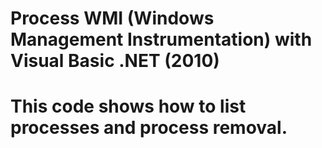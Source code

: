 # Process WMI (Windows Management Instrumentation) with Visual Basic .NET (2010)
# This code shows how to list processes and process removal.
